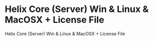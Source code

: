 # Helix Core (Server) Win & Linux & MacOSX + License File
 Helix Core (Server) Win & Linux & MacOSX + License File
